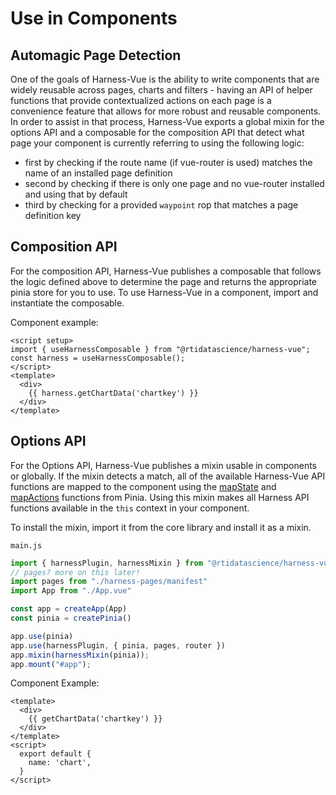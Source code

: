 # Use in Components

## Automagic Page Detection
One of the goals of Harness-Vue is the ability to write components that are widely reusable across pages, charts and filters - having an API of helper functions that provide contextualized actions on each page is a convenience feature that allows for more robust and reusable components. In order to assist in that process, Harness-Vue exports a global mixin for the options API and a composable for the composition API that detect what page your component is currently referring to using the following logic:

  * first by checking if the route name (if vue-router is used) matches the name of an installed page definition
  * second by checking if there is only one page and no vue-router installed and using that by default
  * third by checking for a provided `waypoint` rop that matches a page definition key


## Composition API
For the composition API, Harness-Vue publishes a composable that follows the logic defined above to determine the page and returns the appropriate pinia store for you to use. To use Harness-Vue in a component, import and instantiate the composable.

Component example:
```vue 
<script setup>
import { useHarnessComposable } from "@rtidatascience/harness-vue";
const harness = useHarnessComposable();
</script>
<template>
  <div>
    {{ harness.getChartData('chartkey') }}
  </div>
</template>
```


## Options API
For the Options API, Harness-Vue publishes a mixin usable in components or globally. If the mixin detects a match, all of the available Harness-Vue API functions are mapped to the component using the [mapState](https://pinia.vuejs.org/core-concepts/state.html#usage-with-the-options-api) and [mapActions](https://pinia.vuejs.org/core-concepts/actions.html#without-setup) functions from Pinia. Using this mixin makes all Harness API functions available in the `this` context in your component.

To install the mixin, import it from the core library and install it as a mixin.

`main.js`
```javascript
import { harnessPlugin, harnessMixin } from "@rtidatascience/harness-vue"
// pages? more on this later!
import pages from "./harness-pages/manifest"
import App from "./App.vue"

const app = createApp(App)
const pinia = createPinia()

app.use(pinia)
app.use(harnessPlugin, { pinia, pages, router })
app.mixin(harnessMixin(pinia));
app.mount("#app");
```

Component Example:
```vue
<template>
  <div>
    {{ getChartData('chartkey') }}
  </div>
</template>
<script>
  export default {
    name: 'chart',
  }
</script>
```